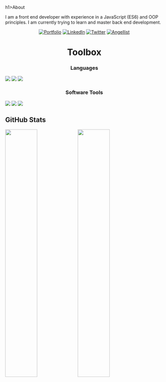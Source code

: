 h1>About</h3>
<p align="left">I am a front end developer with experience in a JavaScript (ES6) and OOP principles. I am currently trying to learn and master back end development.</p>

<div align="center">
  <a href="https://bobby-asakawa.netlify.app/" target="_blank"><img src="https://img.shields.io/badge/-PORTFOLIO-10768E?style=for-the-badge" alt="Portfolio" /></a>
  <a href="https://www.linkedin.com/in/bobby-asakawa" target="_blank"><img src="https://img.shields.io/badge/-LINKEDIN-319D98?style=for-the-badge&logo=Linkedin&logoColor=white" alt="LinkedIn" /></a>
  <a href="https://twitter.com/boobeh123" target="_blank"><img src="https://img.shields.io/badge/-TWITTER-46B79E?style=for-the-badge&logo=Twitter&logoColor=white" alt="Twitter" /></a>
  <a href="https://angel.co/u/bobby-asakawa" target="_blank"><img src="https://img.shields.io/badge/-ANGELLIST-5ACEA5?style=for-the-badge&logo=angellist&logoColor=white" alt="Angellist"/></a>
</div>

<h1 align="center">Toolbox</h1>

<h3 align="center">Languages</h3>
<span><img src="https://img.shields.io/badge/html5%20-%23E34F26.svg?&style=for-the-badge&logo=html5&logoColor=white" /> </span>
<span><img src="https://img.shields.io/badge/css3%20-%231572B6.svg?&style=for-the-badge&logo=css3&logoColor=white" /></span>
<span><img src="https://img.shields.io/badge/JavaScript-F7DF1E?style=for-the-badge&logo=javascript&logoColor=black" /></span>

<h3 align="center">Software Tools</h3>
<span><img src="https://img.shields.io/badge/Visual_Studio_Code-0078D4?style=for-the-badge&logo=visual%20studio%20code&logoColor=white" /></span>
<span><img src="https://img.shields.io/badge/git%20-%23F05033.svg?&style=for-the-badge&logo=git&logoColor=white"/></span>
<span><img src="https://img.shields.io/badge/github%20-%23121011.svg?&style=for-the-badge&logo=github&logoColor=white"/></span>

## GitHub Stats
<div>
  <a href="https://github.com/boobeh123/github-readme-stats">
  <img width="45%" src="https://github-readme-stats.vercel.app/api?username=boobeh123&show_icons=true&theme=github_dark" /></a>
  <a href="https://git.io/streak-stats">
  <img width="45%" src="https://github-readme-streak-stats.herokuapp.com/?user=boobeh123&theme=dark" /></a>
</div>

